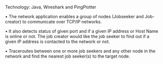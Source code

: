 
Technology: Java, Wireshark and PingPlotter

•	The network application enables a group of nodes (Jobseeker and Job-creator) to communicate over TCP/IP networks.

•	It also detects status of given port and if a given IP address or Host Name is online or not. The job creator would like the job seeker to find out if a given IP address is contacted to the network or not. 

•	Traceroutes between one or more job seekers and any other node in the network and find the nearest job seeker(s) to the target node.
